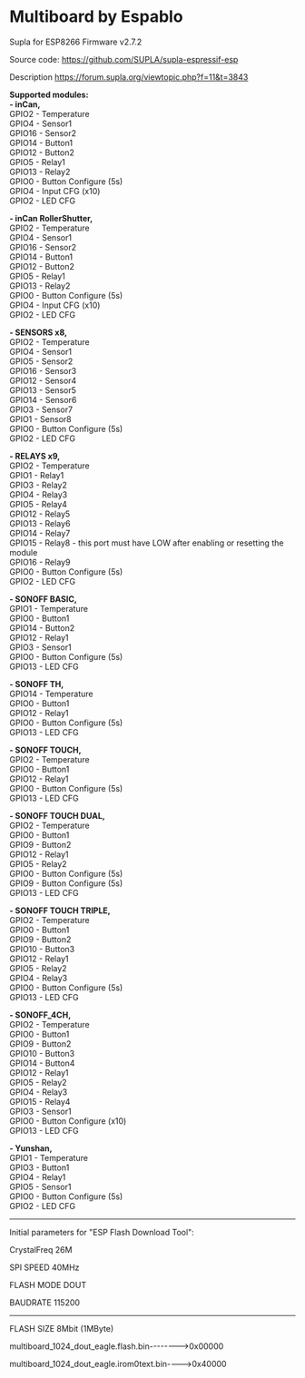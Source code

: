 # Multiboard by Espablo
Supla for ESP8266
Firmware v2.7.2

Source code: https://github.com/SUPLA/supla-espressif-esp

Description https://forum.supla.org/viewtopic.php?f=11&t=3843

<b>Supported modules:</b><br />
<b>- inCan,</b><br />
    GPIO2 - Temperature<br />
    GPIO4 - Sensor1<br />
    GPIO16 - Sensor2<br />
    GPIO14 - Button1<br />
    GPIO12 - Button2<br />
    GPIO5 - Relay1<br />
    GPIO13 - Relay2<br />
    GPIO0 - Button Configure (5s)<br />
    GPIO4 - Input CFG (x10)<br />
    GPIO2 - LED CFG<br />

<b>- inCan RollerShutter,</b><br />
    GPIO2 - Temperature<br />
    GPIO4 - Sensor1<br />
    GPIO16 - Sensor2<br />
    GPIO14 - Button1<br />
    GPIO12 - Button2<br />
    GPIO5 - Relay1<br />
    GPIO13 - Relay2<br />
    GPIO0 - Button Configure (5s)<br />
    GPIO4 - Input CFG (x10)<br />
    GPIO2 - LED CFG<br />

<b>- SENSORS x8,</b><br />
    GPIO2 - Temperature<br />
    GPIO4 - Sensor1<br />
    GPIO5 - Sensor2<br />
    GPIO16 - Sensor3<br />
    GPIO12 - Sensor4<br />
    GPIO13 - Sensor5<br />
    GPIO14 - Sensor6<br />
    GPIO3 - Sensor7<br />
    GPIO1 - Sensor8<br />
    GPIO0 - Button Configure (5s)<br />
    GPIO2 - LED CFG<br />

<b>- RELAYS x9,</b><br />
    GPIO2 - Temperature<br />
    GPIO1 - Relay1<br />
    GPIO3 - Relay2<br />
    GPIO4 - Relay3<br />
    GPIO5 - Relay4<br />
    GPIO12 - Relay5<br />
    GPIO13 - Relay6<br />
    GPIO14 - Relay7<br />
    GPIO15 - Relay8 - this port must have LOW after enabling or resetting the module<br />
    GPIO16 - Relay9<br />
    GPIO0 - Button Configure (5s)<br />
    GPIO2 - LED CFG<br />

<b>- SONOFF BASIC,</b><br />
    GPIO1 - Temperature<br />
    GPIO0 - Button1<br />
    GPIO14 - Button2<br />
    GPIO12 - Relay1<br />
    GPIO3 - Sensor1<br />
    GPIO0 - Button Configure (5s)<br />
    GPIO13 - LED CFG<br />

<b>- SONOFF TH,</b><br />
    GPIO14 - Temperature<br />
    GPIO0 - Button1<br />
    GPIO12 - Relay1<br />
    GPIO0 - Button Configure (5s)<br />
    GPIO13 - LED CFG<br />

<b>- SONOFF TOUCH,</b><br />
    GPIO2 - Temperature<br />
    GPIO0 - Button1<br />
    GPIO12 - Relay1<br />
    GPIO0 - Button Configure (5s)<br />
    GPIO13 - LED CFG<br />

<b>- SONOFF TOUCH DUAL,</b><br />
    GPIO2 - Temperature<br />
    GPIO0 - Button1<br />
    GPIO9 - Button2<br />
    GPIO12 - Relay1<br />
    GPIO5 - Relay2<br />
    GPIO0 - Button Configure (5s)<br />
    GPIO9 - Button Configure (5s)<br />
    GPIO13 - LED CFG<br />

<b>- SONOFF TOUCH TRIPLE,</b><br />
    GPIO2 - Temperature<br />
    GPIO0 - Button1<br />
    GPIO9 - Button2<br />
    GPIO10 - Button3<br />
    GPIO12 - Relay1<br />
    GPIO5 - Relay2<br />
    GPIO4 - Relay3<br />
    GPIO0 - Button Configure (5s)<br />
    GPIO13 - LED CFG<br />

<b>- SONOFF_4CH,</b><br />
    GPIO2 - Temperature<br />
    GPIO0 - Button1<br />
    GPIO9 - Button2<br />
    GPIO10 - Button3<br />
    GPIO14 - Button4<br />
    GPIO12 - Relay1<br />
    GPIO5 - Relay2<br />
    GPIO4 - Relay3<br />
    GPIO15 - Relay4<br />
    GPIO3 - Sensor1<br />
    GPIO0 - Button Configure (x10)<br />
    GPIO13 - LED CFG<br />

<b>- Yunshan,</b><br />
    GPIO1 - Temperature<br />
    GPIO3 - Button1<br />
    GPIO4 - Relay1<br />
    GPIO5 - Sensor1<br />
    GPIO0 - Button Configure (5s)<br />
    GPIO2 - LED CFG<br />

-------------------------------------------------

Initial parameters for "ESP Flash Download Tool":

CrystalFreq     26M

SPI SPEED       40MHz

FLASH MODE      DOUT

BAUDRATE        115200

-------------------------------------------------

FLASH SIZE      8Mbit (1MByte)

multiboard_1024_dout_eagle.flash.bin-------->0x00000

multiboard_1024_dout_eagle.irom0text.bin---->0x40000


